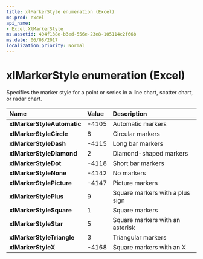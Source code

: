 ```yaml
---
title: xlMarkerStyle enumeration (Excel)
ms.prod: excel
api_name:
- Excel.XlMarkerStyle
ms.assetid: 404f138e-b3ed-556e-23e8-105114c2f66b
ms.date: 06/08/2017
localization_priority: Normal
---
```



# xlMarkerStyle enumeration (Excel)

Specifies the marker style for a point or series in a line chart, scatter chart, or radar chart.



|Name|Value|Description|
|:-----|:-----|:-----|
| **xlMarkerStyleAutomatic**|-4105|Automatic markers|
| **xlMarkerStyleCircle**|8|Circular markers|
| **xlMarkerStyleDash**|-4115|Long bar markers|
| **xlMarkerStyleDiamond**|2|Diamond-shaped markers|
| **xlMarkerStyleDot**|-4118|Short bar markers|
| **xlMarkerStyleNone**|-4142|No markers|
| **xlMarkerStylePicture**|-4147|Picture markers|
| **xlMarkerStylePlus**|9|Square markers with a plus sign|
| **xlMarkerStyleSquare**|1|Square markers|
| **xlMarkerStyleStar**|5|Square markers with an asterisk|
| **xlMarkerStyleTriangle**|3|Triangular markers|
| **xlMarkerStyleX**|-4168|Square markers with an X|

